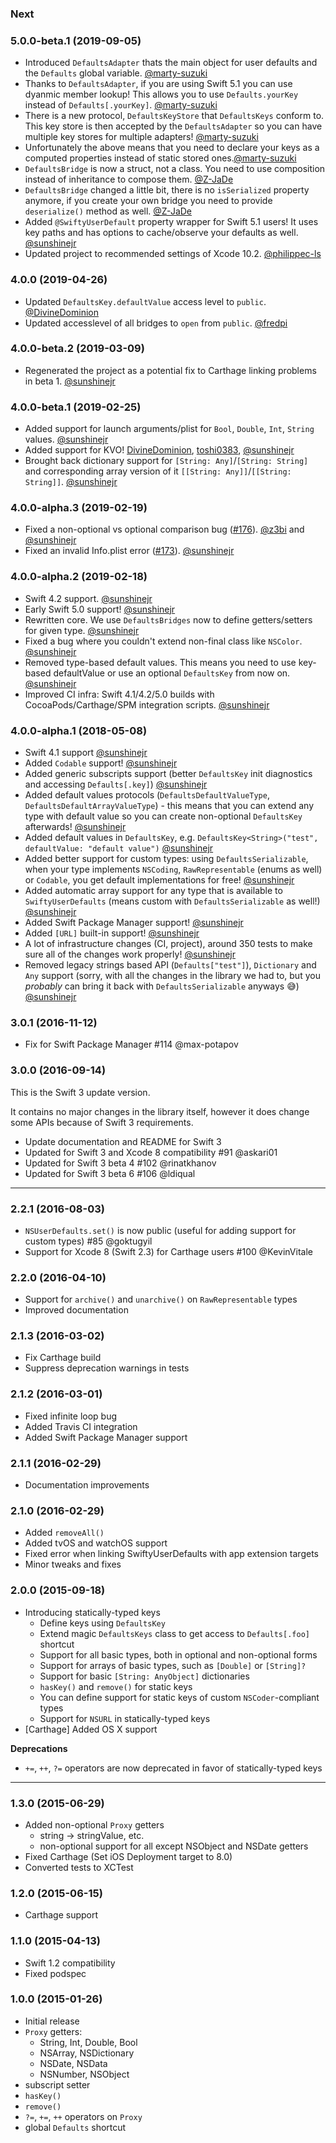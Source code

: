 ### Next

### 5.0.0-beta.1 (2019-09-05)

* Introduced `DefaultsAdapter` thats the main object for user defaults and the `Defaults` global variable. [@marty-suzuki](https://github.com/marty-suzuki)
* Thanks to `DefaultsAdapter`, if you are using Swift 5.1 you can use dyanmic member lookup! This allows you to use 
`Defaults.yourKey` instead of `Defaults[.yourKey]`. [@marty-suzuki](https://github.com/marty-suzuki)
* There is a new protocol, `DefaultsKeyStore` that `DefaultsKeys` conform to. This key store is then accepted by the `DefaultsAdapter` so you can have multiple key stores for multiple adapters! [@marty-suzuki](https://github.com/marty-suzuki)
* Unfortunately the above means that you need to declare your keys as a computed properties instead of static stored ones.[@marty-suzuki](https://github.com/marty-suzuki)
* `DefaultsBridge` is now a struct, not a class. You need to use composition instead of inheritance to compose them. [@Z-JaDe](https://github.com/Z-JaDe)
* `DefaultsBridge` changed a little bit, there is no `isSerialized` property anymore, if you create your own bridge you need to provide `deserialize()` method as well. [@Z-JaDe](https://github.com/Z-JaDe)
* Added `@SwiftyUserDefault` property wrapper for Swift 5.1 users! It uses key paths and has options to cache/observe your defaults as well. [@sunshinejr](https://github.com/sunshinejr)
* Updated project to recommended settings of Xcode 10.2. [@philippec-ls](https://github.com/philippec-ls)

### 4.0.0 (2019-04-26)

* Updated `DefaultsKey.defaultValue` access level to `public`. [@DivineDominion](https://github.com/DivineDominion)
* Updated accesslevel of all bridges to `open` from `public`. [@fredpi](https://github.com/fredpi )

### 4.0.0-beta.2 (2019-03-09)

* Regenerated the project as a potential fix to Carthage linking problems in beta 1. [@sunshinejr](https://github.com/sunshinejr)

### 4.0.0-beta.1 (2019-02-25)

* Added support for launch arguments/plist for `Bool`, `Double`, `Int`, `String` values. [@sunshinejr](https://github.com/sunshinejr)
* Added support for KVO! [DivineDominion](https://github.com/DivineDominion), [toshi0383](https://github.com/toshi0383), [@sunshinejr](https://github.com/sunshinejr)
* Brought back dictionary support for `[String: Any]`/`[String: String]` and corresponding array version of it `[[String: Any]]`/`[[String: String]]`. [@sunshinejr](https://github.com/sunshinejr)

### 4.0.0-alpha.3 (2019-02-19)

* Fixed a non-optional vs optional comparison bug ([#176](https://github.com/radex/SwiftyUserDefaults/issues/176)). [@z3bi](https://github.com/z3bi) and [@sunshinejr](https://github.com/sunshinejr)
* Fixed an invalid Info.plist error ([#173](https://github.com/radex/SwiftyUserDefaults/issues/173)). [@sunshinejr](https://github.com/sunshinejr)

### 4.0.0-alpha.2 (2019-02-18)

* Swift 4.2 support. [@sunshinejr](https://github.com/sunshinejr)
* Early Swift 5.0 support! [@sunshinejr](https://github.com/sunshinejr)
* Rewritten core. We use `DefaultsBridges` now to define getters/setters for given type. [@sunshinejr](https://github.com/sunshinejr)
* Fixed a bug where you couldn't extend non-final class like `NSColor`. [@sunshinejr](https://github.com/sunshinejr)
* Removed type-based default values. This means you need to use key-based defaultValue or use an optional `DefaultsKey` from now on. [@sunshinejr](https://github.com/sunshinejr)
* Improved CI infra: Swift 4.1/4.2/5.0 builds with CocoaPods/Carthage/SPM integration scripts. [@sunshinejr](https://github.com/sunshinejr)


### 4.0.0-alpha.1 (2018-05-08)

* Swift 4.1 support [@sunshinejr](https://github.com/sunshinejr)
* Added `Codable` support! [@sunshinejr](https://github.com/sunshinejr)
* Added generic subscripts support (better `DefaultsKey` init diagnostics and accessing `Defaults[.key]`) [@sunshinejr](https://github.com/sunshinejr)
* Added default values protocols (`DefaultsDefaultValueType`, `DefaultsDefaultArrayValueType`) - this means that you can extend any type with default value so you can create non-optional `DefaultsKey` afterwards! [@sunshinejr](https://github.com/sunshinejr)
* Added default values in `DefaultsKey`, e.g. `DefaultsKey<String>("test", defaultValue: "default value")` [@sunshinejr](https://github.com/sunshinejr)
* Added better support for custom types: using `DefaultsSerializable`, when your type implements `NSCoding`, `RawRepresentable` (enums as well) or `Codable`, you get default implementations for free! [@sunshinejr](https://github.com/sunshinejr)
* Added automatic array support for any type that is available to `SwiftyUserDefaults` (means custom with `DefaultsSerializable` as well!) [@sunshinejr](https://github.com/sunshinejr)
* Added Swift Package Manager support! [@sunshinejr](https://github.com/sunshinejr)
* Added `[URL]` built-in support! [@sunshinejr](https://github.com/sunshinejr)
* A lot of infrastructure changes (CI, project), around 350 tests to make sure all of the changes work properly! [@sunshinejr](https://github.com/sunshinejr)
* Removed legacy strings based API (`Defaults["test"]`), `Dictionary` and `Any` support (sorry, with all the changes in the library we had to, but you _probably_ can bring it back with `DefaultsSerializable` anyways 😅) [@sunshinejr](https://github.com/sunshinejr)

### 3.0.1 (2016-11-12)

* Fix for Swift Package Manager #114 @max-potapov

### 3.0.0 (2016-09-14)

This is the Swift 3 update version.

It contains no major changes in the library itself, however it does change some APIs because of Swift 3 requirements.

* Update documentation and README for Swift 3
* Updated for Swift 3 and Xcode 8 compatibility #91 @askari01
* Updated for Swift 3 beta 4 #102 @rinatkhanov
* Updated for Swift 3 beta 6 #106 @ldiqual

---

### 2.2.1 (2016-08-03)

* `NSUserDefaults.set()` is now public (useful for adding support for custom types) #85 @goktugyil
* Support for Xcode 8 (Swift 2.3) for Carthage users #100 @KevinVitale

### 2.2.0 (2016-04-10)

* Support for `archive()` and `unarchive()` on `RawRepresentable` types
* Improved documentation

### 2.1.3 (2016-03-02)

* Fix Carthage build
* Suppress deprecation warnings in tests

### 2.1.2 (2016-03-01)

* Fixed infinite loop bug
* Added Travis CI integration
* Added Swift Package Manager support

### 2.1.1 (2016-02-29)

* Documentation improvements

### 2.1.0 (2016-02-29)

* Added `removeAll()`
* Added tvOS and watchOS support
* Fixed error when linking SwiftyUserDefaults with app extension targets
* Minor tweaks and fixes

### 2.0.0 (2015-09-18)

* Introducing statically-typed keys
  * Define keys using `DefaultsKey`
  * Extend magic `DefaultsKeys` class to get access to `Defaults[.foo]` shortcut
  * Support for all basic types, both in optional and non-optional forms
  * Support for arrays of basic types, such as `[Double]` or `[String]?`
  * Support for basic `[String: AnyObject]` dictionaries
  * `hasKey()` and `remove()` for static keys
  * You can define support for static keys of custom `NSCoder`-compliant types
  * Support for `NSURL` in statically-typed keys
* [Carthage] Added OS X support

**Deprecations**

* `+=`, `++`, `?=` operators are now deprecated in favor of statically-typed keys

---

### 1.3.0 (2015-06-29)

* Added non-optional `Proxy` getters
  * string -> stringValue, etc.
  * non-optional support for all except NSObject and NSDate getters
* Fixed Carthage (Set iOS Deployment target to 8.0)
* Converted tests to XCTest

### 1.2.0 (2015-06-15)

* Carthage support

### 1.1.0 (2015-04-13)

* Swift 1.2 compatibility
* Fixed podspec

### 1.0.0 (2015-01-26)

* Initial release
* `Proxy` getters:
  * String, Int, Double, Bool
  * NSArray, NSDictionary
  * NSDate, NSData
  * NSNumber, NSObject
* subscript setter
* `hasKey()`
* `remove()`
* `?=`, `+=`, `++` operators on `Proxy`
* global `Defaults` shortcut
